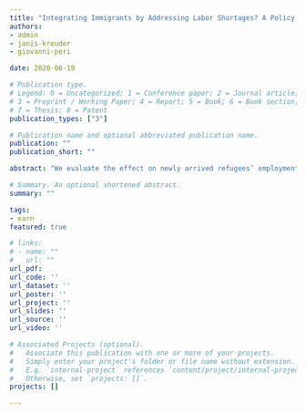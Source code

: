 ```yaml
---
title: "Integrating Immigrants by Addressing Labor Shortages? A Policy Evaluation"
authors: 
- admin
- janis-kreuder
- giovanni-peri

date: 2020-06-19

# Publication type.
# Legend: 0 = Uncategorized; 1 = Conference paper; 2 = Journal article;
# 3 = Preprint / Working Paper; 4 = Report; 5 = Book; 6 = Book section;
# 7 = Thesis; 8 = Patent
publication_types: ["3"]

# Publication name and optional abbreviated publication name.
publication: ""
publication_short: ""

abstract: "We evaluate the effect on newly arrived refugees’ employment of a new policy, introduced in Denmark in 2013, that matched refugees to occupations with local labor shortages after basic training for those jobs. Leveraging the staggered roll-out across municipalities, we find that the policy increased employment by 5.4-5.8 percentage points one year after arrival and 8.6 percentage points two years after. The policy was especially effective for male refugees with some secondary edu- cation. The findings suggest that this type of policy could alleviate long-term labor shortages and integrate low-skilled immigrants, while having minimal competition effects on natives."

# Summary. An optional shortened abstract.
summary: ""

tags:
- earn
featured: true

# links:
# - name: ""
#   url: ""
url_pdf: 
url_code: ''
url_dataset: ''
url_poster: ''
url_project: ''
url_slides: ''
url_source: ''
url_video: ''

# Associated Projects (optional).
#   Associate this publication with one or more of your projects.
#   Simply enter your project's folder or file name without extension.
#   E.g. `internal-project` references `content/project/internal-project/index.md`.
#   Otherwise, set `projects: []`.
projects: []

---
```

